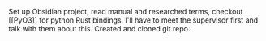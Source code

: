 Set up Obsidian project, read manual and researched terms, checkout [[PyO3]] for python Rust bindings. I'll have to meet the supervisor first and talk with them about this. Created and cloned git repo.